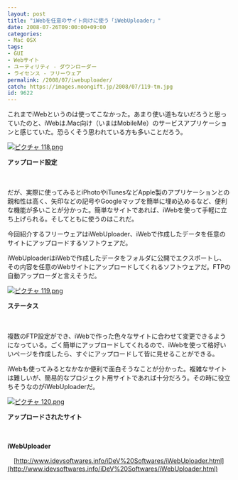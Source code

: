 ```yaml
---
layout: post
title: "iWebを任意のサイト向けに使う「iWebUploader」"
date: 2008-07-26T09:00:00+09:00
categories:
- Mac OSX
tags: 
- GUI
- Webサイト
- ユーティリティ - ダウンローダー
- ライセンス - フリーウェア
permalink: /2008/07/iwebuploader/
catch: https://images.moongift.jp/2008/07/119-tm.jpg
id: 9622
---
```

これまでiWebというのは使ってこなかった。あまり使い道もないだろうと思っていたのと、iWebは.Mac向け（いまはMobileMe）のサービスアプリケーションと感じていた。恐らくそう思われている方も多いことだろう。

  

[![ピクチャ 118.png](https://images.moongift.jp/2008/07/118-tm1.jpg)](https://images.moongift.jp/2008/07/1182.jpg)  
  
**アップロード設定**

  

　

  

だが、実際に使ってみるとiPhotoやiTunesなどApple製のアプリケーションとの親和性は高く、矢印などの記号やGoogleマップを簡単に埋め込めるなど、便利な機能が多いことが分かった。簡単なサイトであれば、iWebを使って手軽に立ち上げられる。そしてともに使うのはこれだ。

  

今回紹介するフリーウェアはiWebUploader、iWebで作成したデータを任意のサイトにアップロードするソフトウェアだ。

  
  
<!--more-->  

iWebUploaderはiWebで作成したデータをフォルダに公開でエクスポートし、その内容を任意のWebサイトにアップロードしてくれるソフトウェアだ。FTPの自動アップローダと言えそうだ。

  

[![ピクチャ 119.png](https://images.moongift.jp/2008/07/119-tm.jpg)](https://images.moongift.jp/2008/07/119.jpg)  
  
**ステータス**

  

　

  

複数のFTP設定ができ、iWebで作った色々なサイトに合わせて変更できるようになっている。ごく簡単にアップロードしてくれるので、iWebを使って格好いいページを作成したら、すぐにアップロードして皆に見せることができる。

  

iWebも使ってみるとなかなか便利で面白そうなことが分かった。複雑なサイトは難しいが、簡易的なプロジェクト用サイトであれば十分だろう。その時に役立ちそうなのがiWebUploaderだ。

  

[![ピクチャ 120.png](https://images.moongift.jp/2008/07/120-tm1.jpg)](https://images.moongift.jp/2008/07/1201.jpg)  
  
**アップロードされたサイト**

  

　

  

**iWebUploader**  
  
　[http://www.idevsoftwares.info/iDeV%20Softwares/iWebUploader.html](http://www.idevsoftwares.info/iDeV%20Softwares/iWebUploader.html)

  
